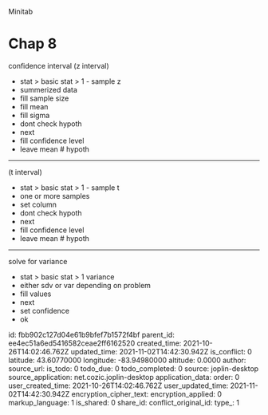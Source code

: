 Minitab

# Chap 8
confidence interval (z interval)
- stat > basic stat > 1 - sample z
- summerized data
- fill sample size
- fill mean
- fill sigma
- dont check hypoth
- next
- fill confidence level
- leave mean # hypoth
***
(t interval)
- stat > basic stat > 1 - sample t
- one or more samples
-  set column
- dont check hypoth
- next
- fill confidence level
- leave mean # hypoth
***
solve for variance
- stat > basic stat > 1 variance 
- either sdv or var depending on problem
- fill values
- next
- set confidence
- ok


id: fbb902c127d04e61b9bfef7b1572f4bf
parent_id: ee4ec51a6ed5416582ceae2ff6162520
created_time: 2021-10-26T14:02:46.762Z
updated_time: 2021-11-02T14:42:30.942Z
is_conflict: 0
latitude: 43.60770000
longitude: -83.94980000
altitude: 0.0000
author: 
source_url: 
is_todo: 0
todo_due: 0
todo_completed: 0
source: joplin-desktop
source_application: net.cozic.joplin-desktop
application_data: 
order: 0
user_created_time: 2021-10-26T14:02:46.762Z
user_updated_time: 2021-11-02T14:42:30.942Z
encryption_cipher_text: 
encryption_applied: 0
markup_language: 1
is_shared: 0
share_id: 
conflict_original_id: 
type_: 1
